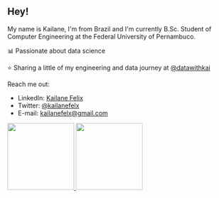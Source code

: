 ## Hey! 

My name is Kailane, I'm from Brazil and I'm currently B.Sc. Student of Computer Engineering at the Federal University of Pernambuco.

📊 Passionate about data science

⭐ Sharing a little of my engineering and data  journey at [@datawithkai](https://www.instagram.com/datawithkai/)

Reach me out:
* LinkedIn: [Kailane Felix](https://www.linkedin.com/in/kailane-felix/)
* Twitter: [@kailanefelx](https://twitter.com/kailanefelx)
* E-mail: kailanefelx@gmail.com

<div align="left">
  <a href="https://github.com/kailanefelix">
  <img height="150em" src="https://github-readme-stats.vercel.app/api?username=kailanefelix&show_icons=true&theme=onedark&include_all_commits=true&count_private=true"/>
  <img height="150em" src="https://github-readme-stats.vercel.app/api/top-langs/?username=kailanefelix&layout=compact&langs_count=7&theme=onedark"/>
</div>
